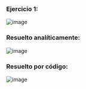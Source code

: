 ### Ejercicio 1:

![image](https://github.com/Jorge11Romero/Metodos-Numericos/assets/147437900/9f1c3847-7952-4d12-b503-c73d27d490ab)

### Resuelto analíticamente:

![image](https://github.com/Jorge11Romero/Metodos-Numericos/assets/147437900/76a52655-ecc1-4a14-8ecf-db54f158e298)

### Resuelto por código:
    
![image](https://github.com/Jorge11Romero/Metodos-Numericos/assets/147437900/48114828-c97c-48cb-8c04-aa376d8b8601)




